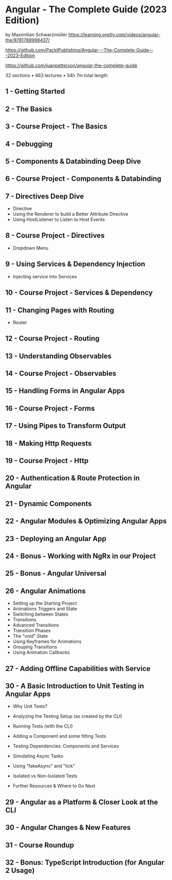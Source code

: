 # Angular - The Complete Guide (2023 Edition)
by Maximilian Schwarzmüller
https://learning.oreilly.com/videos/angular-the/9781788998437/

https://github.com/PacktPublishing/Angular---The-Complete-Guide---2023-Edition

https://github.com/juanpetterson/angular-the-complete-guide

32 sections • 463 lectures • 34h 7m total length

## 1 - Getting Started

## 2 - The Basics

## 3 - Course Project - The Basics

## 4 - Debugging

## 5 - Components & Databinding Deep Dive

## 6 - Course Project - Components & Databinding

## 7 - Directives Deep Dive

- Directive
- Using the Renderer to build a Better Attribute Directive
- Using HostListener to Listen to Host Events

## 8 - Course Project - Directives

- Dropdown Menu

## 9 - Using Services & Dependency Injection

- Injecting service into Services

## 10 - Course Project - Services & Dependency

## 11 - Changing Pages with Routing

- Router

## 12 - Course Project - Routing

## 13 - Understanding Observables

## 14 - Course Project - Observables

## 15 - Handling Forms in Angular Apps

## 16 - Course Project - Forms

## 17 - Using Pipes to Transform Output

## 18 - Making Http Requests

## 19 - Course Project - Http

## 20 - Authentication & Route Protection in Angular

## 21 - Dynamic Components

## 22 - Angular Modules & Optimizing Angular Apps

## 23 - Deploying an Angular App

## 24 - Bonus - Working with NgRx in our Project

## 25 - Bonus - Angular Universal

## 26 - Angular Animations

- Setting up the Starting Project
- Animations Triggers and State
- Switching between States
- Transitions
- Advanced Transitions
- Transition Phases
- The "void" State
- Using Keyframes for Animations
- Grouping Transitions
- Using Animation Callbacks

## 27 - Adding Offline Capabilities with Service

## 30 - A Basic Introduction to Unit Testing in Angular Apps

- Why Unit Tests?

- Analyzing the Testing Setup (as created by the CLI)

- Running Tests (with the CLI)

- Adding a Component and some fitting Tests

- Testing Dependencies: Components and Services

- Simulating Async Tasks

- Using "fakeAsync" and "tick"

- Isolated vs Non-Isolated Tests

- Further Resources & Where to Go Next

## 29 - Angular as a Platform & Closer Look at the CLI

## 30 - Angular Changes & New Features

## 31 - Course Roundup

## 32 - Bonus: TypeScript Introduction (for Angular 2 Usage)
